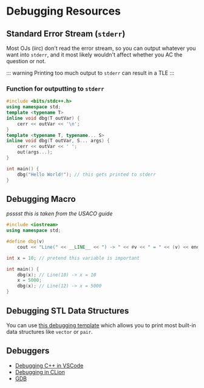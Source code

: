 # Debugging Resources

## Standard Error Stream (`stderr`)
Most OJs (iirc) don't read the error stream, so you can output whatever you want into `stderr`, and it most likely wouldn't affect whether you AC the question or not.

::: warning
Printing too much output to `stderr` can result in a TLE
:::

### Function for outputting to `stderr`
```cpp
#include <bits/stdc++.h>
using namespace std;
template <typename T>
inline void dbg(T outVar) {
	cerr << outVar << '\n';
}
template <typename T, typename... S>
inline void dbg(T outVar, S... args) {
	cerr << outVar << ' ';
	out(args...);
}

int main() {
	dbg("Hello World!"); // this gets printed to stderr
}
```

## Debugging Macro
_psssst this is taken from the USACO guide_

```cpp
#include <iostream>
using namespace std;

#define dbg(v)                                                                 \
	cout << "Line(" << __LINE__ << ") -> " << #v << " = " << (v) << endl;

int x = 10; // pretend this variable is important

int main() {
	dbg(x); // Line(10) -> x = 10
	x = 5000;
	dbg(x); // Line(12) -> x = 5000
}
```

## Debugging STL Data Structures
You can use [this debugging template](https://gist.github.com/SansPapyrus683/61b65d4d7ec223b48ebf5c3bb382ba8d) which allows you to print most built-in data structures like `vector` or `pair`.

## Debuggers
- [Debugging C++ in VSCode](https://code.visualstudio.com/docs/cpp/cpp-debug)
- [Debugging in CLion](https://www.jetbrains.com/help/clion/debugging-code.html)
- [GDB](https://www.sourceware.org/gdb/documentation/)